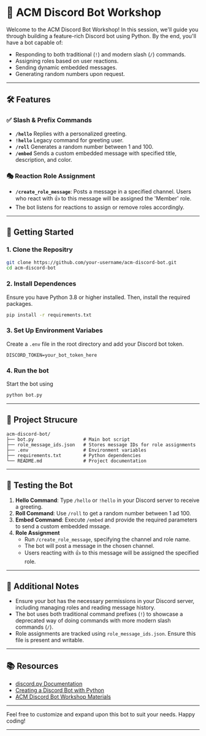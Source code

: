 # 🤖 ACM Discord Bot Workshop

Welcome to the ACM Discord Bot Workshop! In this session, we'll guide you through building a feature-rich Discord bot using Python. By the end, you'll have a bot capable of:

- Responding to both traditional (`!`) and modern slash (`/`) commands.
- Assigning roles based on user reactions.
- Sending dynamic embedded messages.
- Generating random numbers upon request.

---

## 🛠️ Features

### ✅ Slash & Prefix Commands

- **`/hello`** Replies with a personalized greeting.
- **`!hello`** Legacy command for greeting user.
- **`/roll`** Generates a random number between 1 and 100.
- **`/embed`** Sends a custom embedded message with specified title, description, and color.

### 🎭 Reaction Role Assignment

- **`/create_role_message`**: Posts a message in a specified channel. Users who react with 👍 to this message will be assigned the 'Member' role.
- The bot listens for reactions to assign or remove roles accordingly.

---

## 🚀 Getting Started

### 1. Clone the Repositry

```bash
git clone https://github.com/your-username/acm-discord-bot.git
cd acm-discord-bot
```

### 2. Install Dependences

Ensure you have Python 3.8 or higher installed. Then, install the required packages.

```bash
pip install -r requirements.txt
```

### 3. Set Up Environment Variabes

Create a `.env` file in the root directory and add your Discord bot token.

```env
DISCORD_TOKEN=your_bot_token_here
```

### 4. Run the bot

Start the bot using

```bash
python bot.py
```

---

## 📁 Project Strucure

```plaintext
acm-discord-bot/
├── bot.py                  # Main bot script
├── role_message_ids.json   # Stores message IDs for role assignments
├── .env                    # Environment variables
├── requirements.txt        # Python dependencies
└── README.md               # Project documentation
```

---

## 🧪 Testing the Bot

1. **Hello Command**: Type `/hello` or `!hello` in your Discord server to receive a greeting.
2. **Roll Command**: Use `/roll` to get a random number between 1 ad 100.
3. **Embed Command**: Execute `/embed` and provide the required parameters to send a custom embedded mssage.
4. **Role Assignment**
   - Run `/create_role_message`, specifying the channel and role name.
   - The bot will post a message in the chosen channel.
   - Users reacting with 👍 to this message will be assigned the specified role.

---

## 🧰 Additional Notes

- Ensure your bot has the necessary permissions in your Discord server, including managing roles and reading message history.
- The bot uses both traditional command prefixes (`!`) to showcase a deprecated way of doing commands with more modern slash commands (`/`).
- Role assignments are tracked using `role_message_ids.json`. Ensure this file is present and writable.

---

## 📚 Resources

- [discord.py Documentation](https://discordpy.readthedocs.io/)
- [Creating a Discord Bot with Python](https://realpython.com/how-to-make-a-discord-bot-python/)
- [ACM Discord Bot Workshop Materials](https://github.com/your-username/acm-discord-bt)

---

Feel free to customize and expand upon this bot to suit your needs. Happy coding!

---
